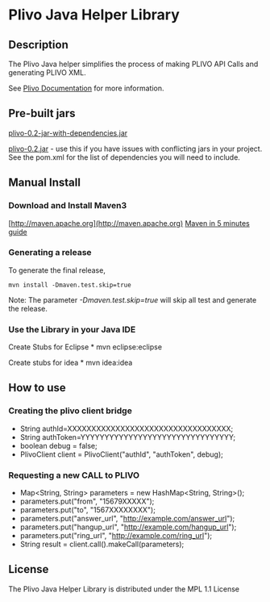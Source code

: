 Plivo Java Helper Library
=========================

Description
-----------

The Plivo Java helper simplifies the process of making PLIVO API Calls and generating PLIVO XML.

See [Plivo Documentation](http://www.plivo.com/docs/) for more information.



Pre-built jars
--------------

[plivo-0.2-jar-with-dependencies.jar](https://github.com/downloads/plivo/plivo-java/plivo-0.2-jar-with-dependencies.jar)

[plivo-0.2.jar](https://github.com/downloads/plivo/plivo-java/plivo-0.2.jar) - use this if you have issues with conflicting jars in your project. See the pom.xml for the list of dependencies you will need to include.



Manual Install
------------

### Download and Install Maven3 


[http://maven.apache.org](http://maven.apache.org)
[Maven in 5 minutes guide](http://maven.apache.org/guides/getting-started/maven-in-five-minutes.html)


### Generating a release

To generate the final release,
	
	mvn install -Dmaven.test.skip=true

Note: The parameter *-Dmaven.test.skip=true* will skip all test and generate the release.
	
### Use the Library in your Java IDE

Create Stubs for Eclipse
    * mvn eclipse:eclipse

Create stubs for idea
    * mvn idea:idea


How to use
----------

### Creating the plivo client bridge
* String authId=XXXXXXXXXXXXXXXXXXXXXXXXXXXXXXXXXX;
* String authToken=YYYYYYYYYYYYYYYYYYYYYYYYYYYYYYYY;
* boolean debug = false;
* PlivoClient client = PlivoClient("authId", "authToken", debug);
  
 
### Requesting a new CALL to PLIVO

* Map<String, String> parameters = new HashMap<String, String>();
* parameters.put("from", "15679XXXXX");
* parameters.put("to", "1567XXXXXXXX");
* parameters.put("answer_url", "http://example.com/answer_url");
* parameters.put("hangup_url", "http://example.com/hangup_url");
* parameters.put("ring_url", "http://example.com/ring_url");
* String result = client.call().makeCall(parameters);


License
-------

The Plivo Java Helper Library is distributed under the MPL 1.1 License
